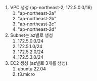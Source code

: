 1. VPC 생성 (ap-northeast-2, 172.5.0.0/16)
   1. "ap-northeast-2a"
   2. "ap-northeast-2b"
   3. "ap-northeast-2c"
   4. "ap-northeast-2d"
2. Subnet는 az별로 생성
   1. 172.5.0.0/24
   2. 172.5.1.0/24
   3. 172.5.2.0/24
   4. 172.5.3.0/24
3. EC2 생성 (az별로 3개를 생성)
   1. ubuntu 22.04
   2. t3.micro
